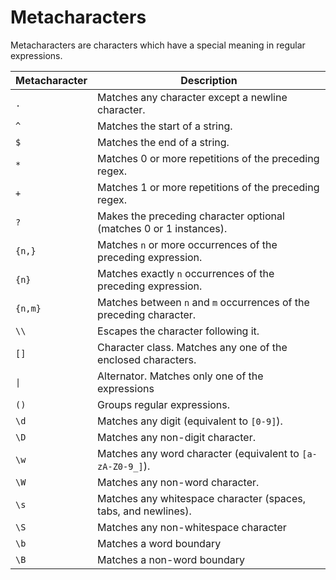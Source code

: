# Metacharacters

Metacharacters are characters which have a special meaning in regular expressions.

| Metacharacter | Description                                                         |
|---------------|---------------------------------------------------------------------|
| `.`           | Matches any character except a newline character.                   |
| `^`           | Matches the start of a string.                                      |
| `$`           | Matches the end of a string.                                        |
| `*`           | Matches 0 or more repetitions of the preceding regex.               |
| `+`           | Matches 1 or more repetitions of the preceding regex.               |
| `?`           | Makes the preceding character optional (matches 0 or 1 instances).  |
| `{n,}`        | Matches `n` or more occurrences of the preceding expression.        |
| `{n}`         | Matches exactly `n` occurrences of the preceding expression.        |
| `{n,m}`       | Matches between `n` and `m` occurrences of the preceding character. |
| `\\`          | Escapes the character following it.                                 |
| `[]`          | Character class. Matches any one of the enclosed characters.        |
| `\|`          | Alternator. Matches only one of the expressions                     |
| `()`          | Groups regular expressions.                                         |
| `\d`          | Matches any digit (equivalent to `[0-9]`).                          |
| `\D`          | Matches any non-digit character.                                    |
| `\w`          | Matches any word character (equivalent to `[a-zA-Z0-9_]`).          |
| `\W`          | Matches any non-word character.                                     |
| `\s`          | Matches any whitespace character (spaces, tabs, and newlines).      |
| `\S`          | Matches any non-whitespace character                                |
| `\b`          | Matches a word boundary                                             |
| `\B`          | Matches a non-word boundary                                         |